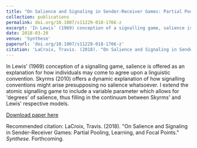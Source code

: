 ```yaml
---
title: "On Salience and Signaling in Sender-Receiver Games: Partial Pooling, Learning, and Focal Points"
collection: publications
permalink: doi.org/10.1007/s11229-018-1766-z
excerpt: 'In Lewis’ (1969) conception of a signalling game, salience is offered as an explanation for how individuals may come to agree upon a linguistic convention. Skyrms (2010) offers a dynamic explanation of how signalling conventions might arise presupposing no salience whatsoever. I extend the atomic signalling game to include a variable parameter which allows for 'degrees' of salience, thus filling in the continuum between Skyrms' and Lewis' respective models.'
date: 2018-03-20
venue: 'Synthese'
paperurl: 'doi.org/10.1007/s11229-018-1766-z'
citation: 'LaCroix, Travis. (2018). "On Salience and Signaling in Sender-Receiver Games: Partial-Pooling, Learning, and Focal Points." <i>Synthese 1</i>. Forthcoming.'
---
```

In Lewis' (1969) conception of a signalling game, salience is offered as an explanation for how individuals may come to agree upon a linguistic convention. Skyrms (2010) offers a dynamic explanation of how signalling conventions might arise presupposing no salience whatsoever. I extend the atomic signalling game to include a variable parameter which allows for 'degrees' of salience, thus filling in the continuum between Skyrms' and Lewis' respective models.

[Download paper here](doi.org/10.1007/s11229-018-1766-z)

Recommended citation: LaCroix, Travis. (2018). "On Salience and Signaling in Sender-Receiver Games: Partial Pooling, Learning, and Focal Points." <i>Synthese</i>. Forthcoming.
